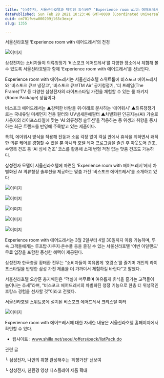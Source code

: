 ```yaml
---
title: "삼성전자, 서울신라호텔과 체험형 휴식공간 ‘Experience room with 에어드레서’ 선보여"
datePublished: Sun Feb 28 2021 10:23:46 GMT+0000 (Coordinated Universal Time)
cuid: cm701fwsw000209jl63c3exgr
slug: 1355

---
```



서울신라호텔 ‘Experience room with 에어드레서’의 전경

![이미지](https://cdn.hashnode.com/res/hashnode/image/upload/v1739251492198/4b098dbf-2374-4a63-8da9-0e8c6e706338.jpeg)

삼성전자는 소비자들이 의류청정기 ‘비스포크 에어드레서’를 다양한 장소에서 체험해 볼 수 있도록 서울신라호텔과 함께 ‘Experience room with 에어드레서’를 선보인다.

Experience room with 에어드레서는 서울신라호텔 스위트룸에 비스포크 에어드레서와 ‘비스포크 큐브 냉장고’, ‘비스포크 큐브TM Air’ 공기청정기, ‘더 프레임(The Frame)’TV 등 다양한 삼성전자의 라이프스타일 가전을 체험할 수 있는 룸 패키지(Room Package) 상품이다.

비스포크 에어드레서는 ▲강력한 바람을 위·아래로 분사하는 ‘에어워시’ ▲의류청정기로는 국내유일 미세먼지 전용 필터와 UV냄새분해필터 ▲차별화된 인공지능(AI) 기술로 사용자의 라이프스타일에 맞는 ‘AI 의류청정 솔루션’을 적용하는 등 위생과 취향을 중시하는 최근 트렌드를 반영해 주목받고 있는 제품이다.

특히, 에어워시 방식을 적용해 진동과 소음 걱정 없이 객실 안에서 휴식을 취하면서 쾌적한 의류 케어를 경험할 수 있을 뿐 아니라 호텔 레저 프로그램을 즐긴 후 아웃도어 건조, 수영복 건조 등 ‘AI 섬세 건조’ 코스를 활용해 소재 변형 걱정 없는 맞춤 건조도 가능하다.

삼성전자 모델이 서울신라호텔에 마련된 ‘Experience room with 에어드레서’에서 차별화된 AI 의류청정 솔루션을 제공하는 맞춤 가전 ‘비스포크 에어드레서’를 소개하고 있다

![이미지](https://cdn.hashnode.com/res/hashnode/image/upload/v1739251494616/03803679-b3f6-4e60-9bcd-292709245cbe.jpeg)

![이미지](https://cdn.hashnode.com/res/hashnode/image/upload/v1739251496745/0054f514-eda5-4d89-b4d0-5c467285797c.jpeg)

![이미지](https://cdn.hashnode.com/res/hashnode/image/upload/v1739251499045/0f4b1f48-3951-4a04-b067-0a5c9bf47fa3.jpeg)

![이미지](https://cdn.hashnode.com/res/hashnode/image/upload/v1739251501777/3064512c-7936-4fda-9147-ec100d87539c.jpeg)

![이미지](https://cdn.hashnode.com/res/hashnode/image/upload/v1739251504313/82259959-0765-4fe2-b536-fac47ce19bcc.jpeg)

Experience room with 에어드레서는 3월 2일부터 4월 30일까지 이용 가능하며, 투숙 고객들에게는 루프탑·자쿠지·온수풀 등을 즐길 수 있는 서울신라호텔 ‘어번 아일랜드’ 무료 입장을 포함한 풍성한 혜택이 제공된다.

삼성전자 한국총괄 황태환 전무는 “소비자들이 여유롭게 ‘호캉스’를 즐기며 개인의 라이프스타일을 반영한 삼성 가전 제품을 더 가까이서 체험하길 바란다”고 말했다.

서울신라호텔 오상훈 총지배인은 “객실에 머무르며 여유롭게 휴식을 즐기는 고객들이 늘어나는 추세”라며, “비스포크 에어드레서의 차별화된 청정 기능으로 한층 더 위생적인 호캉스 경험을 선사할 것”이라고 전했다.

서울신라호텔 스위트룸에 설치된 비스포크 에어드레서 크리스탈 미러

![이미지](https://cdn.hashnode.com/res/hashnode/image/upload/v1739251506714/cfd11fa4-7ceb-4b92-a8d9-d4f268ce3385.jpeg)

Experience room with 에어드레서에 대한 자세한 내용은 서울신라호텔 홈페이지에서 확인할 수 있다.

- 웹사이트 : www.shilla.net/seoul/offers/pack/listPack.do

관련 글

└ 삼성전자, 나만의 취향 완성해주는 ‘취향가전’ 선보여

└ 삼성전자, 친환경 영상 디스플레이 제품 확대
